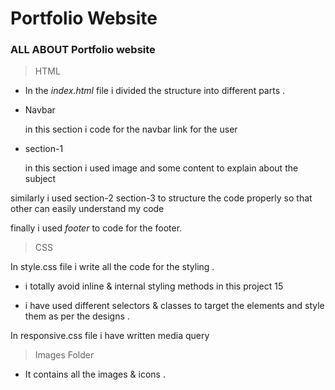 # Portfolio Website

### ALL ABOUT Portfolio website

>HTML

- In the *index.html* file i divided the structure into different parts .

- Navbar
 
  in this section i code for the navbar link for the user

- section-1
  
  in this section i used image and some content to explain about the subject

similarly i used section-2 section-3 to structure the code properly so that other can easily understand my code

finally i used  *footer* to code for the footer.

> CSS

In style.css file i write all the code for the styling . 

- i totally avoid inline & internal styling methods in this project 15 

- i have used different selectors & classes to target the elements and style them as per the designs .

In responsive.css file i have written media query

> Images Folder

- It contains all the images & icons .
